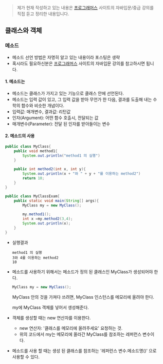 > 제가 현재 작성하고 있는 내용은  [프로그래머스]( https://programmers.co.kr/learn ) 사이트의 자바입문/중급 강의를 직접 듣고 정리한 내용입니다.



## 클래스와 객체

### 메소드

- 메소드 선언 방법은 자명히 알고 있는 내용이라 포스팅은 생략
- 혹시라도 필요하신분은 [프로그래머스]( https://programmers.co.kr/learn ) 사이트의 자바입문 강의를 참고하시면 됩니다.



#### 1. 메소드는

- 메소드는 클래스가 가지고 있는 기능으로 클래스 안에 선언된다.
- 메소드는 입력 값이 있고, 그 입력 값을 받아 무언가 한 다음, 결과를 도출해 내는 수학의 함수와 비슷한 개념이다.
- 입력값: 매개변수, 결과값: 리턴값
- 인자(Argument): 어떤 함수 호출시, 전달되는 값
- 매개변수(Parameter): 전달 된 인자를 받아들이는 변수





#### 2. 메소드의 사용

```java
public class MyClass{
	public void method1{
        System.out.println("method1 의 실행")
    }
    
    public int method2(int x, int y){
        System.out.println(x + "와 " + y + "를 이용하는 method2")
        return 10; 
    }
}
```

```java
public class MyClassExam{
    public static void main(String[] args){
        MyClass my = new MyClass();
        
        my.method1();
        int x =my.method2(3,4);
        System.out.println(x);
    }
}
```

- 실행결과

  ```
  method1 의 실행
  3와 4를 이용하는 method2
  10
  ```

- 메소드를 사용하기 위해서는 메소드가 정의 된 클래스인 MyClass가 생성되어야 한다.

  ```java
  MyClass my = new MyClass();
  ```

  MyClass 안의 것을 가져다 쓰려면, MyClass 인스턴스를 메모리에 올려야 한다.

  my에 MyClass 객체를 넣어서 생성해준다.

- 객체를 생성할 때는 new 연산자를 이용한다.
  - new 연산자: '클래스를 메모리에 올려주세요' 요청하는 것.
  - 위의 코드에서 my는 메모리에 올라간 MyClass를 참조하는 레퍼런스 변수이다.

- 메소드를 사용 할 때는 생성 된 클래스를 참조하는 '레퍼런스 변수.메소드명()' 으로 사용할 수 있다.
